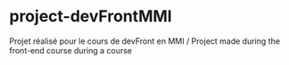 # project-devFrontMMI
Projet réalisé pour le cours de devFront en MMI / Project made during the front-end course during a course
